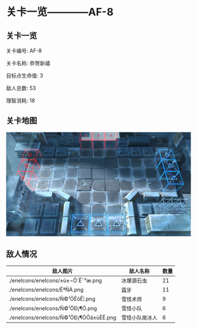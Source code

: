 # 关卡一览————AF-8


## 关卡一览

关卡编号: AF-8

关卡名称: 恭贺新禧

目标点生命值: 3

敌人总数: 53

理智消耗: 18


## 关卡地图
![AF-8](./oprMap/AF-8.png)

## 敌人情况

| 敌人图片 | 敌人名称 | 数量  |
|---------|-----|-----|
| ./eneIcons/eneIcons/±ù±¬Ô´Ê¯³æ.png| 冰爆源石虫  |   21  |
| ./eneIcons/eneIcons/ËªÑÀ.png| 霜牙  |   11  |
| ./eneIcons/eneIcons/Ñ©¹ÖÊõÊ¦.png| 雪怪术师  |   9  |
| ./eneIcons/eneIcons/Ñ©¹ÖÐ¡¶Ó.png| 雪怪小队  |   6  |
| ./eneIcons/eneIcons/Ñ©¹ÖÐ¡¶ÓÔä±ùÈË.png| 雪怪小队凿冰人  |   6  |
